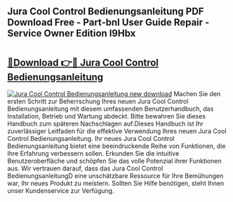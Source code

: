 ## Jura Cool Control Bedienungsanleitung PDF Download Free - Part-bnl User Guide Repair - Service Owner Edition l9Hbx

# <h2><a href="http://df48g8.blite.top/?on=Jura+Cool+Control+Bedienungsanleitung">🔗Download 👉🔴 Jura Cool Control Bedienungsanleitung</a></h2>

[![Jura Cool Control Bedienungsanleitung new download](https://i.imgur.com/lujVjoI.png)](http://df48g8.blite.top/?on=Jura+Cool+Control+Bedienungsanleitung)
Machen Sie den ersten Schritt zur Beherrschung Ihres neuen Jura Cool Control Bedienungsanleitung mit diesem umfassenden Benutzerhandbuch, das Installation, Betrieb und Wartung abdeckt. Bitte bewahren Sie dieses Handbuch zum späteren Nachschlagen auf.Dieses Handbuch ist Ihr zuverlässiger Leitfaden für die effektive Verwendung Ihres neuen Jura Cool Control Bedienungsanleitung. Ihr neues Jura Cool Control Bedienungsanleitung bietet eine beeindruckende Reihe von Funktionen, die Ihre Erfahrung verbessern sollen. Erkunden Sie die intuitive Benutzeroberfläche und schöpfen Sie das volle Potenzial ihrer Funktionen aus. Wir vertrauen darauf, dass das Jura Cool Control BedienungsanleitungD eine unschätzbare Ressource für Ihre Bemühungen war, Ihr neues Produkt zu meistern. Sollten Sie Hilfe benötigen, steht Ihnen unser Kundenservice zur Verfügung.
